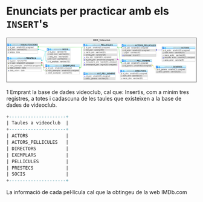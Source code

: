 # Enunciats per practicar amb els `INSERT`'s
![MER_Videoclub](./imatges/MER_Videoclub.png)


1 Emprant la base de dades videoclub, cal que:
Insertis, com a mínim tres registres, a totes i cadascuna de les taules que existeixen a la base de dades de videoclub.


~~~~sql
+---------------------+
| Taules a videoclub  |
+---------------------+
| ACTORS              |
| ACTORS_PELLICULES   |
| DIRECTORS           |
| EXEMPLARS           |
| PELLICULES          |
| PRESTECS            |
| SOCIS               |
+---------------------+
~~~~
La informació de cada pel·lícula cal que la obtingeu de la web IMDb.com
